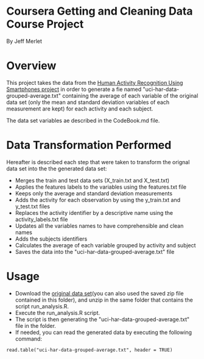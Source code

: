 # Coursera Getting and Cleaning Data Course Project

By Jeff Merlet

# Overview
This project takes the data from the [Human Activity Recognition Using Smartphones project](http://archive.ics.uci.edu/ml/datasets/Human+Activity+Recognition+Using+Smartphones) in order to generate a fie named "uci-har-data-grouped-average.txt" containing the average of each variable of the original data set (only the mean and standard deviation variables of each measurement are kept) for each activity and each subject.

The data set variables ae described in the CodeBook.md file.

# Data Transformation Performed
Hereafter is described each step that were taken to transform the orignal data set into the the generated data set:
* Merges the train and test data sets (X_train.txt and X_test.txt)
* Applies the features labels to the variables using the features.txt file
* Keeps only the average and standard deviation measurements
* Adds the activity for each observation by using the y_train.txt and y_test.txt files
* Replaces the activity identifier by a descriptive name using the activity_labels.txt file
* Updates all the variables names to have comprehensible and clean names
* Adds the subjects identifiers
* Calculates the average of each variable grouped by activity and subject
* Saves the data into the "uci-har-data-grouped-average.txt" file

# Usage
* Download the [original data set](https://d396qusza40orc.cloudfront.net/getdata%2Fprojectfiles%2FUCI%20HAR%20Dataset.zip)(you can also used the saved zip file contained in this folder), and unzip in the same folder that contains the script run_analysis.R.
* Execute the run_analysis.R script.
* The script is then generating the "uci-har-data-grouped-average.txt" file in the folder.
* If needed, you can read the generated data by executing the following command:
```
read.table("uci-har-data-grouped-average.txt", header = TRUE)
```


